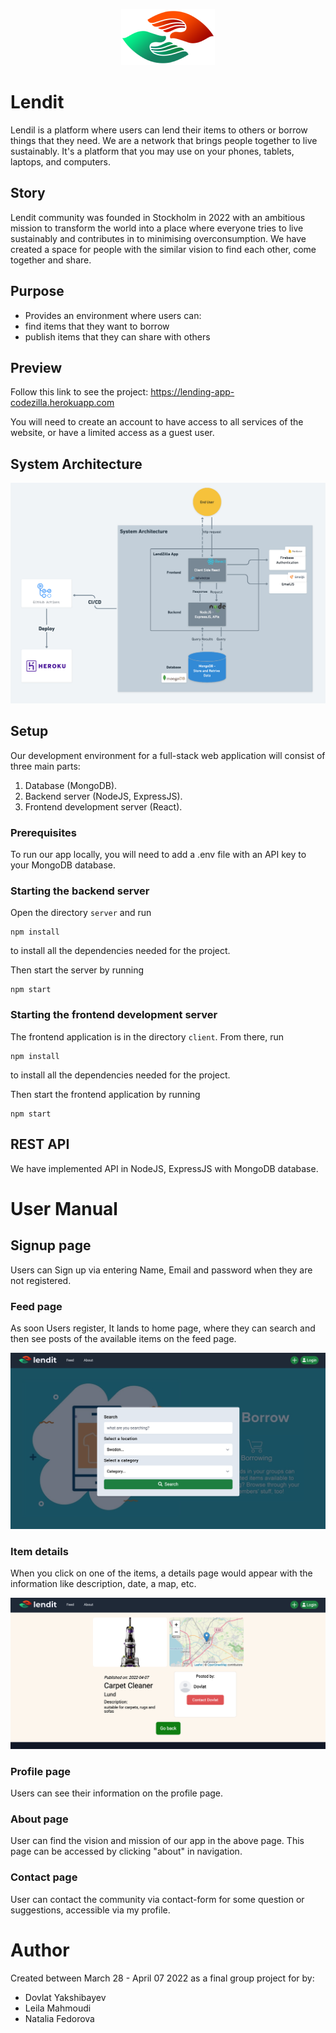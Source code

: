 <p align="center">
<img src="logo.png"/>
</p>

# Lendit

Lendil is a platform where users can lend their items to others or borrow things that they need. We are a network that brings people together to live sustainably. It's a platform that you may use on your phones, tablets, laptops, and computers.

## Story

Lendit community was founded in Stockholm in 2022 with an ambitious mission to transform the world into a place where everyone tries to live sustainably and contributes in to minimising overconsumption. We have created a space for people with the similar vision to find each other, come together and share.

## Purpose

- Provides an environment where users can:
- find items that they want to borrow
- publish items that they can share with others

## Preview

Follow this link to see the project: https://lending-app-codezilla.herokuapp.com

You will need to create an account to have access to all services of the website, or have a limited access as a guest user.

## System Architecture

![system uml](screenshot-uml.png)

## Setup
Our development environment for a full-stack web application will consist of three main parts:

1. Database (MongoDB).
2. Backend server (NodeJS, ExpressJS).
3. Frontend development server (React).

### Prerequisites
To run our app locally, you will need to add a .env file with an API key to your MongoDB database.

### Starting the backend server
Open the directory `server` and run
```
npm install
```
to install all the dependencies needed for the project.

Then start the server by running
```
npm start
```

### Starting the frontend development server
The frontend application is in the directory `client`. From there, run 
```
npm install
```
to install all the dependencies needed for the project.

Then start the frontend application by running
```
npm start
```

## REST API

We have implemented API in NodeJS, ExpressJS with MongoDB database. 

# User Manual

## Signup page

Users can Sign up via entering Name, Email and password when they are not registered.

### Feed page
As soon Users register, It lands to home page, where they can search 
and then see posts of the available items on the feed page.

![home page](screenshot-home.png)

### Item details
When you click on one of the items, a details page would appear with the information like
description, date, a map, etc.

![details page](screenshot-details.png)

### Profile page

Users can see their information on the profile page.

### About page

User can find the vision and mission of our app in the above page. This page can be accessed by clicking "about" in navigation.

### Contact page

User can contact the community via contact-form for some question or suggestions, accessible via my profile.


# Author

Created between March 28 - April 07 2022 as a final group project for </salt> by:

- Dovlat Yakshibayev
- Leila Mahmoudi
- Natalia Fedorova

